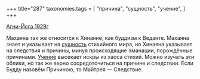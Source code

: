 +++
title="287"
taxonomies.tags = [
 "причина",
 "сущность",
 "учение",
]
+++

[Агни-Йога 1929г](/agni/1929)

Махаяна так же относится к Хинаяне, как буддизм к Веданте. Махаяна знает и указывает на [сущность](/tags/сущность) стихийного мира, но Хинаяна указывает на следствия и причины, минуя происходящие эманации, порождённые причинами. [Учение](/tags/учение) высекает искры из хаоса стихий. Можно изучать эти облики, но так же верно сосредоточиться на причине и следствии. Если Будду назовём Причиною, то Майтрея — Следствие.